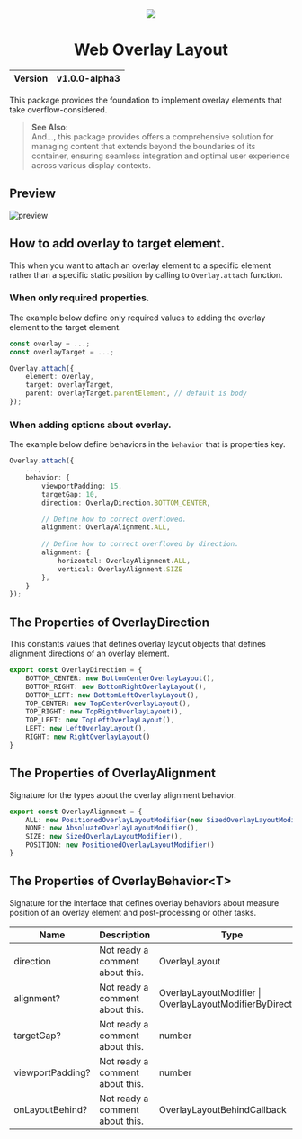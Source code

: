 <div align="center">
    <img src="https://github.com/user-attachments/assets/ae6c1d98-5754-4c2e-9c4f-685a7d45000e">
    <h1>Web Overlay Layout</h1>
    <table>
        <thead>
          <tr>
            <th>Version</th>
            <th>v1.0.0-alpha3</th>
          </tr>
        </tbody>
    </table>
</div>

This package provides the foundation to implement overlay elements that take overflow-considered.

> __See Also:__<br>
> And..., this package provides offers a comprehensive solution for managing content that extends beyond the boundaries of its container, ensuring seamless integration and optimal user experience across various display contexts.

## Preview
![preview](https://github.com/MTtankkeo/web_overlay/assets/122026021/c98ea6fb-8802-4497-b3a3-a81606f04ece)

## How to add overlay to target element.
This when you want to attach an overlay element to a specific element rather than a specific static position by calling to `Overlay.attach` function.

### When only required properties.
The example below define only required values to adding the overlay element to the target element.

```ts
const overlay = ...;
const overlayTarget = ...;

Overlay.attach({
    element: overlay,
    target: overlayTarget,
    parent: overlayTarget.parentElement, // default is body
});
```

### When adding options about overlay.
The example below define behaviors in the `behavior` that is properties key.

```ts
Overlay.attach({
    ...,
    behavior: {
        viewportPadding: 15,
        targetGap: 10,
        direction: OverlayDirection.BOTTOM_CENTER,

        // Define how to correct overflowed.
        alignment: OverlayAlignment.ALL,
        
        // Define how to correct overflowed by direction.
        alignment: {
            horizontal: OverlayAlignment.ALL,
            vertical: OverlayAlignment.SIZE
        },
    }
});
```

## The Properties of OverlayDirection
This constants values that defines overlay layout objects that defines alignment directions of an overlay element.

```ts
export const OverlayDirection = {
    BOTTOM_CENTER: new BottomCenterOverlayLayout(),
    BOTTOM_RIGHT: new BottomRightOverlayLayout(),
    BOTTOM_LEFT: new BottomLeftOverlayLayout(),
    TOP_CENTER: new TopCenterOverlayLayout(),
    TOP_RIGHT: new TopRightOverlayLayout(),
    TOP_LEFT: new TopLeftOverlayLayout(),
    LEFT: new LeftOverlayLayout(),
    RIGHT: new RightOverlayLayout()
}
```

## The Properties of OverlayAlignment
Signature for the types about the overlay alignment behavior.

```ts
export const OverlayAlignment = {
    ALL: new PositionedOverlayLayoutModifier(new SizedOverlayLayoutModifier()),
    NONE: new AbsoluateOverlayLayoutModifier(),
    SIZE: new SizedOverlayLayoutModifier(),
    POSITION: new PositionedOverlayLayoutModifier()
}
```

## The Properties of OverlayBehavior\<T\>
Signature for the interface that defines overlay behaviors about measure position of an overlay element and post-processing or other tasks.

| Name | Description | Type |
| ---- | ----------- | ---- |
| direction | Not ready a comment about this. | OverlayLayout<T>
| alignment? | Not ready a comment about this. | OverlayLayoutModifier \| OverlayLayoutModifierByDirection
| targetGap? | Not ready a comment about this. | number
| viewportPadding? | Not ready a comment about this. | number
| onLayoutBehind? | Not ready a comment about this. | OverlayLayoutBehindCallback
